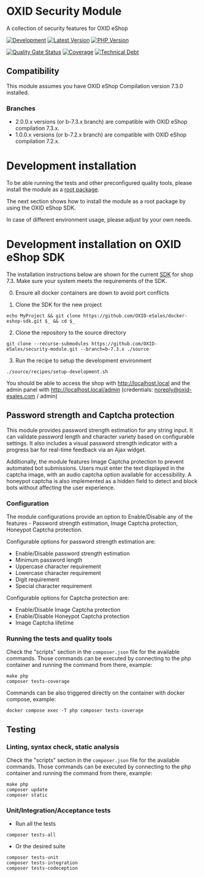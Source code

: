 # OXID Security Module
A collection of security features for OXID eShop

[![Development](https://github.com/OXID-eSales/security-module/actions/workflows/trigger.yaml/badge.svg?branch=b-7.3.x)](https://github.com/OXID-eSales/security-module/actions/workflows/trigger.yaml)
[![Latest Version](https://img.shields.io/packagist/v/OXID-eSales/security-module?logo=composer&label=latest&include_prereleases&color=orange)](https://packagist.org/packages/oxid-esales/security-module)
[![PHP Version](https://img.shields.io/packagist/php-v/oxid-esales/security-module)](https://github.com/oxid-esales/security-module)

[![Quality Gate Status](https://sonarcloud.io/api/project_badges/measure?project=OXID-eSales_security-module&metric=alert_status&token=0026d27eda3483728f0985d44d32714927ad2f3d)](https://sonarcloud.io/dashboard?id=OXID-eSales_security-module)
[![Coverage](https://sonarcloud.io/api/project_badges/measure?project=OXID-eSales_security-module&metric=coverage&token=0026d27eda3483728f0985d44d32714927ad2f3d)](https://sonarcloud.io/dashboard?id=OXID-eSales_security-module)
[![Technical Debt](https://sonarcloud.io/api/project_badges/measure?project=OXID-eSales_security-module&metric=sqale_index&token=0026d27eda3483728f0985d44d32714927ad2f3d)](https://sonarcloud.io/dashboard?id=OXID-eSales_security-module)

## Compatibility

This module assumes you have OXID eShop Compilation version 7.3.0 installed.

### Branches
* 2.0.0.x versions (or b-7.3.x branch) are compatible with OXID eShop compilation 7.3.x.
* 1.0.0.x versions (or b-7.2.x branch) are compatible with OXID eShop compilation 7.2.x.

# Development installation

To be able running the tests and other preconfigured quality tools, please install the module as a [root package](https://getcomposer.org/doc/04-schema.md#root-package).

The next section shows how to install the module as a root package by using the OXID eShop SDK.

In case of different environment usage, please adjust by your own needs.

# Development installation on OXID eShop SDK

The installation instructions below are shown for the current [SDK](https://github.com/OXID-eSales/docker-eshop-sdk)
for shop 7.3. Make sure your system meets the requirements of the SDK.

0. Ensure all docker containers are down to avoid port conflicts

1. Clone the SDK for the new project
```shell
echo MyProject && git clone https://github.com/OXID-eSales/docker-eshop-sdk.git $_ && cd $_
```

2. Clone the repository to the source directory
```shell
git clone --recurse-submodules https://github.com/OXID-eSales/security-module.git --branch=b-7.3.x ./source
```

3. Run the recipe to setup the development environment
```shell
./source/recipes/setup-development.sh
```

You should be able to access the shop with http://localhost.local and the admin panel with http://localhost.local/admin
(credentials: noreply@oxid-esales.com / admin)

## Password strength and Captcha protection

This module provides password strength estimation for any string input.
It can validate password length and character variety based on configurable settings.
It also includes a visual password strength indicator with a progress bar for real-time feedback via an Ajax widget.

Additionally, the module features Image Captcha protection to prevent automated bot submissions.
Users must enter the text displayed in the captcha image, with an audio captcha option available for accessibility.
A honeypot captcha is also implemented as a hidden field to detect and block bots without affecting the user experience.

### Configuration

The module configurations provide an option to Enable/Disable any of the features -
Password strength estimation, Image Captcha protection, Honeypot Captcha protection.

Configurable options for password strength estimation are:
- Enable/Disable password strength estimation
- Minimum password length
- Uppercase character requirement
- Lowercase character requirement
- Digit requirement
- Special character requirement

Configurable options for Captcha protection are:
- Enable/Disable Image Captcha protection
- Enable/Disable Honeypot Captcha protection
- Image Captcha lifetime

### Running the tests and quality tools

Check the "scripts" section in the `composer.json` file for the available commands. Those commands can be executed
by connecting to the php container and running the command from there, example:

```shell
make php
composer tests-coverage
```

Commands can be also triggered directly on the container with docker compose, example:

```shell
docker compose exec -T php composer tests-coverage
```

## Testing
### Linting, syntax check, static analysis

Check the "scripts" section in the `composer.json` file for the available commands. Those commands can be executed
by connecting to the php container and running the command from there, example:

```shell
make php
composer update
composer static
```

### Unit/Integration/Acceptance tests

- Run all the tests

```shell
composer tests-all
```

- Or the desired suite

```shell
composer tests-unit
composer tests-integration
composer tests-codeception
```
